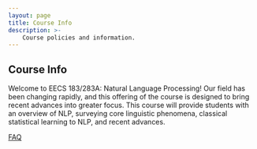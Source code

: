 ```yaml
---
layout: page
title: Course Info
description: >-
    Course policies and information.
---
```


## Course Info

Welcome to EECS 183/283A: Natural Language Processing!  Our field has been changing rapidly, and this offering of the course is designed to bring recent advances into greater focus. This course will provide students with an overview of NLP, surveying core linguistic phenomena, classical statistical learning to NLP, and recent advances.

[FAQ](https://docs.google.com/document/d/1ZoGWGh8G9EWEUeUP4loPX6IVPi0B-Udj3S8p-uINYBo/edit?usp=sharing)
